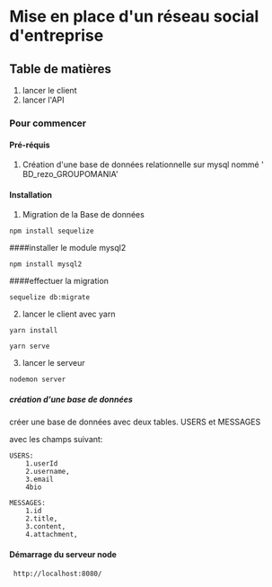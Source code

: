 # Mise en place d'un réseau social d'entreprise

## Table de matières 
1. lancer le client
2. lancer l'API

### Pour commencer

#### Pré-réquis

1. Création d'une base de données relationnelle sur mysql nommé ' BD_rezo_GROUPOMANIA'


#### Installation

1. Migration de la Base de données
 
 ```
npm install sequelize
```
####installer le module mysql2

````
npm install mysql2
````
####effectuer la migration 

```
sequelize db:migrate
```

2. lancer le client avec yarn 

```
yarn install 
```

```
yarn serve 
```

3. lancer le serveur 


```
nodemon server
```







##### création d'une base de données 

créer une base de données avec deux tables. USERS et MESSAGES

avec les champs suivant: 

    USERS:
        1.userId
        2.username,
        3.email
        4bio

    MESSAGES:
        1.id
        2.title,
        3.content, 
        4.attachment,


#### Démarrage du serveur node 

```
 http://localhost:8080/ 
```

